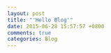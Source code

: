 ```yaml
---
layout: post
title: "'Hello Blog'"
date: 2015-06-28 15:57:57 +0800
comments: true
categories: Blog
---
```

